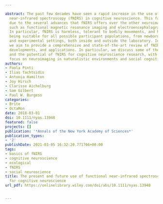 ---
abstract: The past few decades have seen a rapid increase in the use of functional
  near-infrared spectroscopy (fNIRS) in cognitive neuroscience. This fast growth is
  due to the several advances that fNIRS offers over the other neuroimaging modalities
  such as functional magnetic resonance imaging and electroencephalography/magnetoencephalography.
  In particular, fNIRS is harmless, tolerant to bodily movements, and highly portable,
  being suitable for all possible participant populations, from newborns to the elderly
  and experimental settings, both inside and outside the laboratory. In this review
  we aim to provide a comprehensive and state-of-the-art review of fNIRS basics, technical
  developments, and applications. In particular, we discuss some of the open challenges
  and the potential of fNIRS for cognitive neuroscience research, with a particular
  focus on neuroimaging in naturalistic environments and social cognitive neuroscience.
authors:
- Paola Pinti
- Ilias Tachtsidis
- Antonia Hamilton
- Joy Hirsch
- Clarisse Aichelburg
- Sam Gilbert
- Paul W. Burgess
categories:
- Brite
- OctaMon
date: 2018-03-01
doi: 10.1111/nyas.13948
featured: false
projects: []
publication: '*Annals of the New York Academy of Sciences*'
publication_types:
- '2'
publishDate: 2021-03-05 16:32:20.771766+00:00
tags:
- basics of fNIRS
- cognitive neuroscience
- ecological
- fNIRS
- social neuroscience
title: The present and future use of functional near-infrared spectroscopy (fNIRS)
  for cognitive neuroscience
url_pdf: https://onlinelibrary.wiley.com/doi/abs/10.1111/nyas.13948

---
